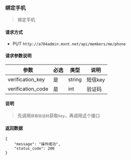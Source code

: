 ### 绑定手机

> 绑定手机


#### 请求方式

* PUT `http://a784admin.mxnt.net/api/members/me/phone`

#### 请求参数说明

| 参数 | 必选 | 类型 | 说明  |
| ---  | ---  | ---- | ----- |
|verification_key| 是 | string |短信key |
| verification_code| 是 | int  | 验证码 | 

#### 说明 

> 先调用`获取验证码`获取`key`，再调用这个接口

#### 返回数据

``` 
{
    "message": "操作成功",
    "status_code": 200
}
```

